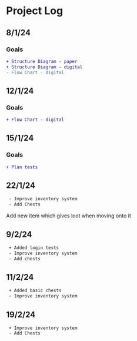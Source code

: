 # Project Log

## 8/1/24
### Goals
```diff
+ Structure Diagram - paper
+ Structure Diagram - digital
- Flow Chart - digital
```


## 12/1/24
### Goals
```diff
+ Flow Chart - digital
```

## 15/1/24
### Goals
```diff
+ Plan tests
```

## 22/1/24
```diff
 - Improve inventory system
 - Add Chests
```
Add new item which gives loot when moving onto it

## 9/2/24
```diff
 + Added login tests
 - Improve inventory system
 - Add chests
```

## 11/2/24
```diff
 + Added basic chests
 - Improve inventory system
```

## 19/2/24
```
 + Improve inventory system
 - Add Chests
```
